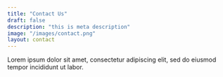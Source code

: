 ```yaml
---
title: "Contact Us"
draft: false
description: "this is meta description"
image: "/images/contact.png"
layout: contact
---
```


Lorem ipsum dolor sit amet, consectetur adipiscing elit, sed do eiusmod tempor incididunt ut labor.
